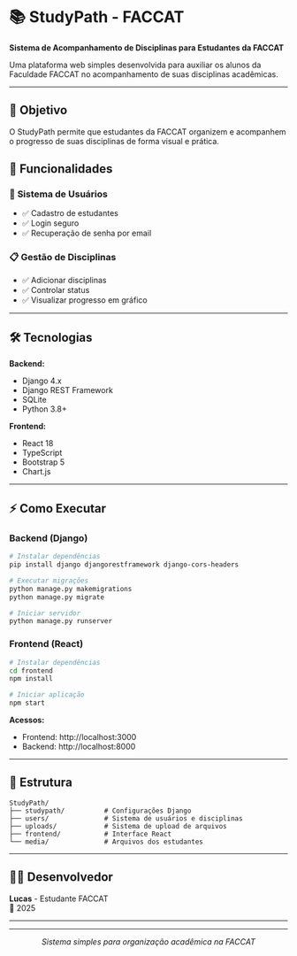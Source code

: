 # 📚 StudyPath - FACCAT

**Sistema de Acompanhamento de Disciplinas para Estudantes da FACCAT**

Uma plataforma web simples desenvolvida para auxiliar os alunos da Faculdade FACCAT no acompanhamento de suas disciplinas acadêmicas.

---

## 🎯 **Objetivo**

O StudyPath permite que estudantes da FACCAT organizem e acompanhem o progresso de suas disciplinas de forma visual e prática.

## 🚀 **Funcionalidades**

### 🔐 **Sistema de Usuários**
- ✅ Cadastro de estudantes
- ✅ Login seguro
- ✅ Recuperação de senha por email

### 📋 **Gestão de Disciplinas**
- ✅ Adicionar disciplinas
- ✅ Controlar status
- ✅ Visualizar progresso em gráfico
---

## 🛠️ **Tecnologias**

**Backend:**
- Django 4.x
- Django REST Framework
- SQLite
- Python 3.8+

**Frontend:**
- React 18
- TypeScript
- Bootstrap 5
- Chart.js

---

## ⚡ **Como Executar**

### **Backend (Django)**
```bash
# Instalar dependências
pip install django djangorestframework django-cors-headers

# Executar migrações
python manage.py makemigrations
python manage.py migrate

# Iniciar servidor
python manage.py runserver
```

### **Frontend (React)**
```bash
# Instalar dependências
cd frontend
npm install

# Iniciar aplicação
npm start
```

**Acessos:**
- Frontend: http://localhost:3000
- Backend: http://localhost:8000

---

## 📂 **Estrutura**

```
StudyPath/
├── studypath/          # Configurações Django
├── users/              # Sistema de usuários e disciplinas
├── uploads/            # Sistema de upload de arquivos
├── frontend/           # Interface React
└── media/              # Arquivos dos estudantes
```

---

## 👨‍💻 **Desenvolvedor**

**Lucas** - Estudante FACCAT  
📅 2025

---
---

<div align="center">

*Sistema simples para organização acadêmica na FACCAT*

</div>